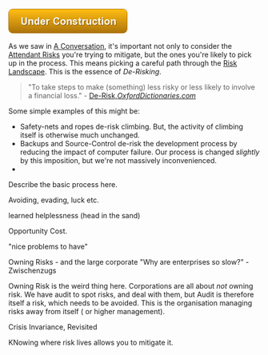 ![Under Construction](images/state/uc.png)

As we saw in [A Conversation](A-Conversation), it's important not only to consider the [Attendant Risks](Glossary#attendant-risk) you're trying to mitigate, but the ones you're likely to pick up in the process.  This means picking a careful path through the [Risk Landscape](Glossary#risk-landscape).  This is the essence of _De-Risking_. 

> "To take steps to make (something) less risky or less likely to involve a financial loss." - [De-Risk,_OxfordDictionaries.com_](https://en.oxforddictionaries.com/definition/de-risk)

Some simple examples of this might be:

- Safety-nets and ropes de-risk climbing.  But, the activity of climbing itself is otherwise much unchanged.
- Backups and Source-Control de-risk the development process by reducing the impact of computer failure.  Our process is changed _slightly_ by this imposition, but we're not massively inconvenienced.
- 






Describe the basic process here.



Avoiding, evading, luck etc.


learned helplessness (head in the sand)


Opportunity Cost.

"nice problems to have"



Owning Risks - and the large corporate "Why are enterprises so slow?" - Zwischenzugs

Owning Risk is the weird thing here.  Corporations are all about _not_ owning risk.  We have audit to spot risks, and deal with them, but Audit is therefore itself a risk, which needs to be avoided.   This is the organisation managing risks away from itself ( or higher management).


Crisis Invariance, Revisited

KNowing where risk lives allows you to mitigate it.